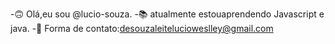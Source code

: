 -🙃 Olá,eu sou @lucio-souza.
-📚 atualmente estouaprendendo Javascript e java.
-🍃 Forma de contato:desouzaleitelucioweslley@gmail.com
